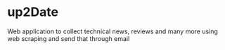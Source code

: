 # up2Date
Web application to collect technical news, reviews and many more using web scraping and send that through email 
